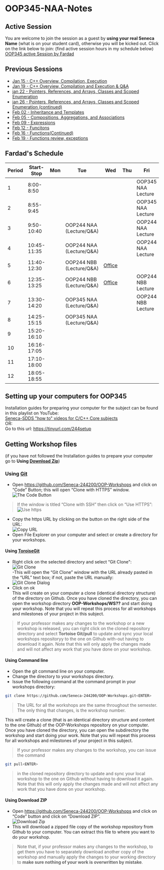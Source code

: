 ﻿# OOP345-NAA-Notes
## Active Session
You are welcome to join the session as a guest by **using your real Seneca Name** (what is on your student card), otherwise you will be kicked out. Click on the link below to join: (find active session hours in my schedule below) <br />
[OOP345 active Session by Fardad](https://connect.rna2.blindsidenetworks.com/invite/to?c=7iHu0tLsgbKCqD0v1L1PdejlBRvOc5OnMhDUzIDQQCs&m=e8ce43f1a730e2478fa56e6d96881e945f6e186d&t=1615314459968&u=senecacollege)
## Previous Sessions
- [Jan 15 - C++ Overview, Compilation, Execution](https://recordings.rna2.blindsidenetworks.com/senecacollege/96f0b46aa442de771ce25d9e6f10f4dcf5368ba4-1610714847716/capture/)
- [Jan 19 - C++ Overview, Compilation and Execution & Q&A](https://recordings.rna2.blindsidenetworks.com/senecacollege/96f0b46aa442de771ce25d9e6f10f4dcf5368ba4-1611080851821/capture/)
- [jan 22 - Pointers, References, and Arrays, Classes and Scoped Enumeration](https://recordings.rna2.blindsidenetworks.com/senecacollege/96f0b46aa442de771ce25d9e6f10f4dcf5368ba4-1611319676921/capture/)
- [jan 26 - Pointers, References, and Arrays, Classes and Scoped Enumeration (continued)](https://recordings.rna2.blindsidenetworks.com/senecacollege/96f0b46aa442de771ce25d9e6f10f4dcf5368ba4-1611685660638/capture/)
- [Feb 02 - Inheritance and Templates](https://recordings.rna2.blindsidenetworks.com/senecacollege/96f0b46aa442de771ce25d9e6f10f4dcf5368ba4-1612290420225/capture/)
- [Feb 05 - Compositions, Aggregations, and Associations](https://recordings.rna2.blindsidenetworks.com/senecacollege/96f0b46aa442de771ce25d9e6f10f4dcf5368ba4-1612529898873/capture/)
- [Feb 09 - Expressions](https://recordings.rna2.blindsidenetworks.com/senecacollege/96f0b46aa442de771ce25d9e6f10f4dcf5368ba4-1612895470874/capture/)
- [Feb 12 - Funcitons](https://recordings.rna2.blindsidenetworks.com/senecacollege/96f0b46aa442de771ce25d9e6f10f4dcf5368ba4-1613133818484/capture/)
- [Feb 16 - Functions(Continued)](https://recordings.rna2.blindsidenetworks.com/senecacollege/96f0b46aa442de771ce25d9e6f10f4dcf5368ba4-1613500295816/capture/)
- [Feb 19 - Functions review, exceptions](https://recordings.rna2.blindsidenetworks.com/senecacollege/96f0b46aa442de771ce25d9e6f10f4dcf5368ba4-1613737739275/capture/)

## Fardad's Schedule
| Period | Start-Stop  | Mon    | Tue            | Wed        | Thu     | Fri      |
|--------|-------------|--------|----------------|------------|---------|----------|
| 1      | 8:00-8:50   |        |                |            |         |OOP345 NAA Lecture|
| 2      | 8:55-9:45   |        |                |            |         |OOP345 NAA Lecture|
| 3      | 9:50-10:40  |        |OOP244 NAA (Lecture/Q&A)|            |         |OOP244 NAA Lecture|
| 4      | 10:45-11:35 |        |OOP244 NAA (Lecture/Q&A)|            |         |OOP244 NAA Lecture|
| 5      | 11:40-12:30 |        |OOP244 NBB (Lecture/Q&A)| [Office]() |         |           |
| 6      | 12:35-13:25 |        |OOP244 NBB (Lecture/Q&A)| [Office]() |         |OOP244 NBB Lecture|
| 7      | 13:30-14:20 |        |OOP345 NAA (Lecture/Q&A)|            |         |OOP244 NBB Lecture|
| 8      | 14:25-15:15 |        |OOP345 NAA (Lecture/Q&A)|            |         |          |
| 9      | 15:20-16:10 |        |                |            |         |          |
| 10     | 16:16-17:05 |        |                |            |         |          |
| 11     | 17:10-18:00 |        |                |            |         |          |
| 12     | 18:05-18:55 |        |                |            |         |          |

## Setting up your computers for OOP345

Installation guides for preparing your computer for the subject can be found in this playlist on YouTube:<br />
[Seneca-SDDS "how to" videos for C/C++ Core subjects](https://www.youtube.com/playlist?list=PLxB4x6RkylosAh1of4FnX7-g2fk0MUeyc)<br />
OR:<br />
Go to this url: https://tinyurl.com/244setup 


## Getting Workshop files
(if you have not followed the Installation guides to prepare your computer go to **Using [Download Zip](#using-download-zip)**)<br />

### Using [Git](https://git-scm.com/download/win)
- Open https://github.com/Seneca-244200/OOP-Workshops and click on “Code” Button; this will open “Clone with HTTPS” window.<br />
![The Code Button](images/code.png)
> If the window is titled “Clone with SSH” then click on “Use HTTPS”: <br />
![Use https](images/usehttps.png)
- Copy the https URL by clicking on the button on the right side of the URL:<br />![Copy URL](images/copyurl.png)
- Open File Explorer on your computer and select or create a directory for your workshops.
#### Using [ToroiseGit](https://tortoisegit.org/download/)
- Right click on the selected directory and select “Git Clone":<br /> ![Git Clone](images/gitclone.png)<br />
-This will open the “Git Clone” window with the URL already pasted in the “URL” text box; if not, paste the URL manually:<br /> ![Git Clone Dialog](images/gitcloneDialog.png)<br />
- Click on ok<br />
This will create on your computer a clone (identical directory structure) of the directory on Github.  Once you have cloned the directory, you can open the workshop directory **OOP-Workshops/WS??** and start doing your workshop. Note that you will repeat this process for all workshops and milestones of your project in this subject.
> If your professor makes any changes to the workshop or a new workshop is released, you can right click on the cloned repository directory and select **Tortoise Git/pull** to update and sync your local workshops repositoryy to the one on Github with-out having to download it again. Note that this will only apply the changes made and will not affect any work that you have done on your workshop.
#### Using Command line
- Open the git command line on your computer.
- Change the directory to your workshops directory.
- Issue the following command at the command prompt in your workshops directory: 
``` bash
git clone https://github.com/Seneca-244200/OOP-Workshops.git<ENTER>
```
> The URL for all the workshops are the same throughout the semester. The only thing that changes, is the workshop number.<br/>

This will create a clone (that is an identical directory structure and content to the one Github) of the OOP-Workshops repository on your computer.  Once you have cloned the directory, you can open the subdirectory the workshop and start doing your work. Note that you will repeat this process for all workshops and milestones of your project in this subject.

> If your professor makes any changes to the workshop, you can issue the command
``` bash 
git pull<ENTER>
``` 
>  in the cloned repository directory to update and sync your local workshop to the one on Github without having to download it again. Note that this will only apply the changes made and will not affect any work that you have done on your workshop.

#### Using Download ZIP
- Open https://github.com/Seneca-244200/OOP-Workshops  and click on “Code” button and click on “Download ZIP”.<br />
![Download Zip](images/downloadzip.png)<br />
- This will download a zipped file copy of the workshop repository from Github to your computer. You can extract this file to where you want to do your workshop. <br />
> Note that, if your professor makes any changes to the workshop, to get them you have to separately download another copy of the workshop and manually apply the changes to your working directory to **make sure nothing of your work is overwritten by mistake**.
